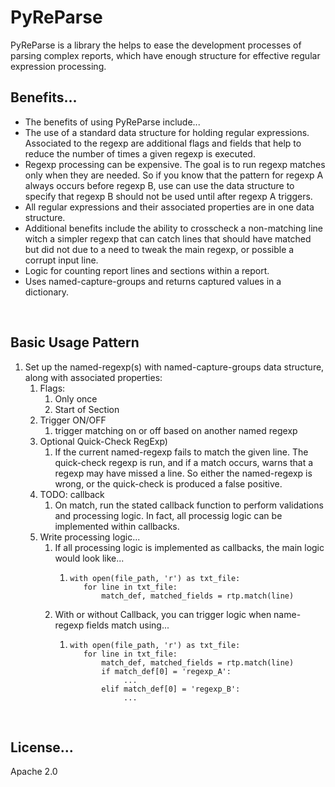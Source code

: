 # PyReParse
PyReParse is a library the helps to ease the development processes of parsing
complex reports, which have enough structure for effective regular expression 
processing.
<br>

## Benefits...

- The benefits of using PyReParse include...
- The use of a standard data structure for holding regular expressions. 
Associated to the regexp are additional flags and fields that help to reduce the
number of times a given regexp is executed.
- Regexp processing can be expensive. The goal is to run regexp matches only when they 
are needed. So if you know that the pattern for regexp A always occurs before
regexp B, use can use the data structure to specify that regexp B should not
be used until after regexp A triggers.
- All regular expressions and their associated properties are in one data structure.
- Additional benefits include the ability to crosscheck a non-matching line witch
a simpler regexp that can catch lines that should have matched but did not
due to a need to tweak the main regexp, or possible a corrupt input line.
- Logic for counting report lines and sections within a report.
- Uses named-capture-groups and returns captured values in a dictionary.
<br>

## Basic Usage Pattern

1. Set up the named-regexp(s) with named-capture-groups data structure, along with associated properties:
   1. Flags:
      1. Only once
      2. Start of Section
   2. Trigger ON/OFF
      1. trigger matching on or off based on another named regexp
   3. Optional Quick-Check RegExp)
      1. If the current named-regexp fails to match the given line. The quick-check regexp is run, and if a match occurs, warns that a regexp may have missed a line. So either the named-regexp is wrong, or the quick-check is produced a false positive.
   4. TODO: callback
      1. On match, run the stated callback function to perform validations and processing logic. In fact, all processig logic can be implemented within callbacks.
   5. Write processing logic...
      1. If all processing logic is implemented as callbacks, the main logic would look like...
         1. ``` 
            with open(file_path, 'r') as txt_file:
               for line in txt_file:
                   match_def, matched_fields = rtp.match(line)
            ```
      2. With or without Callback, you can trigger logic when name-regexp fields match using...
         1. ```
            with open(file_path, 'r') as txt_file:
               for line in txt_file:
                   match_def, matched_fields = rtp.match(line)
                   if match_def[0] = 'regexp_A':
                        ...         
                   elif match_def[0] = 'regexp_B':
                        ...         
            ```      
<br>

## License...

Apache 2.0
